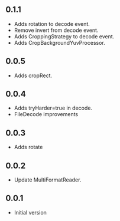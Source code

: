 ## 0.1.1

* Adds rotation to decode event.
* Remove invert from decode event.
* Adds CroppingStrategy to decode event.
* Adds CropBackgroundYuvProcessor.

## 0.0.5

* Adds cropRect.

## 0.0.4

* Adds tryHarder=true in decode.
* FileDecode improvements


## 0.0.3

* Adds rotate

## 0.0.2

* Update MultiFormatReader.

## 0.0.1

* Initial version
